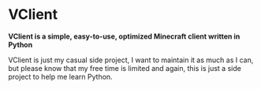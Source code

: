 # VClient

**VClient is a simple, easy-to-use, optimized Minecraft client written in Python**

VClient is just my casual side project, I want to maintain it as much as I can, but please know that my free time is limited and again, this is just a side project to help me learn Python.
